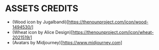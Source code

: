 # ASSETS CREDITS

- (Wood icon by Jugalbandi)[https://thenounproject.com/icon/wood-1494530/]
- (Wheat icon by Alice Design)[https://thenounproject.com/icon/wheat-2021519/]
- (Avatars by Midjourney)[https://www.midjourney.com]
